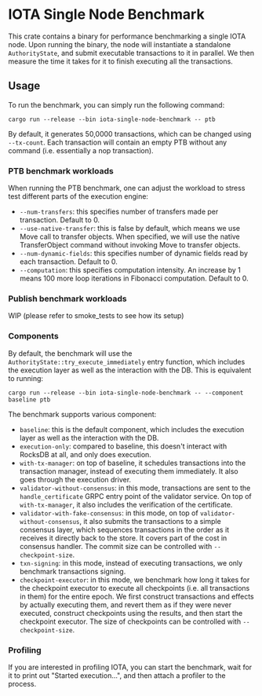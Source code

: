 # IOTA Single Node Benchmark

This crate contains a binary for performance benchmarking a single IOTA node.
Upon running the binary, the node will instantiate a standalone `AuthorityState`, and submit
executable transactions to it in parallel. We then measure the time it takes for it to finish
executing all the transactions.

## Usage
To run the benchmark, you can simply run the following command:
```
cargo run --release --bin iota-single-node-benchmark -- ptb
```
By default, it generates 50,0000 transactions, which can be changed using `--tx-count`. Each transaction will contain an empty PTB without any command (i.e. essentially a nop transaction).

### PTB benchmark workloads
When running the PTB benchmark, one can adjust the workload to stress test different parts
of the execution engine:
- `--num-transfers`: this specifies number of transfers made per transaction. Default to 0.
- `--use-native-transfer`: this is false by default, which means we use Move call to transfer objects. When specified, we will use the native TransferObject command without invoking Move to transfer objects.
- `--num-dynamic-fields`: this specifies number of dynamic fields read by each transaction. Default to 0.
- `--computation`: this specifies computation intensity. An increase by 1 means 100 more loop iterations in Fibonacci computation. Default to 0.

### Publish benchmark workloads
WIP (please refer to smoke_tests to see how its setup)

### Components
By default, the benchmark will use the `AuthorityState::try_execute_immediately` entry function,
which includes the execution layer as well as the interaction with the DB. This is equivalent to running:
```
cargo run --release --bin iota-single-node-benchmark -- --component baseline ptb
```
The benchmark supports various component:
- `baseline`: this is the default component, which includes the execution layer as well as the interaction with the DB.
- `execution-only`: compared to baseline, this doesn't interact with RocksDB at all, and only does execution.
- `with-tx-manager`: on top of baseline, it schedules transactions into the transaction manager, instead of executing them immediately. It also goes through the execution driver.
- `validator-without-consensus`: in this mode, transactions are sent to the `handle_certificate` GRPC entry point of the validator service. On top of `with-tx-manager`, it also includes the verification of the certificate.
- `validator-with-fake-consensus`: in this mode, on top of `validator-without-consensus`, it also submits the transactions to a simple consensus layer, which sequences transactions in the order as it receives it directly back to the store. It covers part of the cost in consensus handler. The commit size can be controlled with `--checkpoint-size`.
- `txn-signing`: in this mode, instead of executing transactions, we only benchmark transactions signing.
- `checkpoint-executor`: in this mode, we benchmark how long it takes for the checkpoint executor to execute all checkpoints (i.e. all transactions in them) for the entire epoch. We first construct transactions and effects by actually executing them, and revert them as if they were never executed, construct checkpoints using the results, and then start the checkpoint executor. The size of checkpoints can be controlled with `--checkpoint-size`.


### Profiling
If you are interested in profiling IOTA, you can start the benchmark, wait for it to print out "Started execution...", and then attach a profiler to the process.
